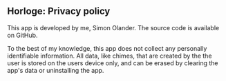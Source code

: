 ## Horloge: Privacy policy

This app is developed by me, Simon Olander. The source code is available on GitHub.

To the best of my knowledge, this app does not collect any personally identifiable information. All data, like chimes, that are created by the the user is stored on the users device only, and can be erased by clearing the app's data or uninstalling the app.